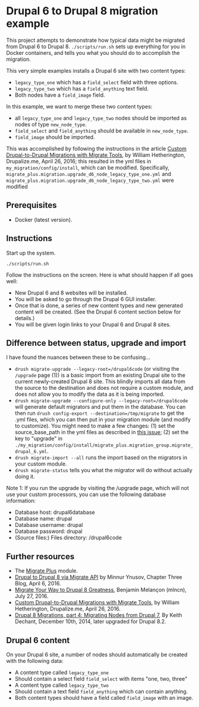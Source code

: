 Drupal 6 to Drupal 8 migration example
=====

This project attempts to demonstrate how typical data might be migrated from
Drupal 6 to Drupal 8. `./scripts/run.sh` sets up everything for you in
Docker containers, and tells you what you should do to accomplish the
migration.

This very simple examples installs a Drupal 6 site with two content types:

 * `legacy_type_one` which has a `field_select` field with three options.
 * `legacy_type_two` which has a `field_anything` text field.
 * Both nodes have a `field_image` field.

In this example, we want to merge these two content types:

 * all `legacy_type_one` and `legacy_type_two` nodes should be imported as
   nodes of type `new_node_type`.
 * `field_select` and `field_anything` should be available in `new_node_type`.
 * `field_image` should be imported.

This was accomplished by following the instructions in the article [Custom Drupal-to-Drupal Migrations with Migrate Tools](https://drupalize.me/blog/201605/custom-drupal-drupal-migrations-migrate-tools), by William Hetherington, Drupalize.me, April 26, 2016; this resulted in
the yml files in `my_migration/config/install`, which can be modified.
Specifically, `migrate_plus.migration.upgrade_d6_node_legacy_type_one.yml` and
`migrate_plus.migration.upgrade_d6_node_legacy_type_two.yml` were modified


Prerequisites
-----

 * Docker (latest version).

Instructions
-----

Start up the system.

    ./scripts/run.sh

Follow the instructions on the screen. Here is what should happen if all goes
well:

 * New Drupal 6 and 8 websites will be installed.
 * You will be asked to go through the Drupal 6 GUI installer.
 * Once that is done, a series of new content types and new generated content
   will be created. (See the Drupal 6 content section below for details.)
 * You will be given login links to your Drupal 6 and Drupal 8 sites.

Difference between status, upgrade and import
-----

I have found the nuances between these to be confusing...

 * `drush migrate-upgrade --legacy-root=/drupal6code` (or visiting the
   `/upgrade` page (1)) is a basic import from an existing Drupal site to the
   current newly-created Drupal 8 site. This blindly imports all data from the
   source to the destination and does not require a custom module, and does not
   allow you to modify the data as it is being imported.
 * `drush migrate-upgrade --configure-only --legacy-root=/drupal6code` will
   generate default migrators and put them in the database. You can then run
   `drush config-export --destination=/tmp/migrate` to get the .yml files, which
   you can then put in your migration module (and modify to customize). You
   might need to make a few changes: (1) set the source_base_path in the yml
   files as described in [this issue](https://www.drupal.org/node/2827914);
   (2) set the key to "upgrade" in `./my_migration/config/install/migrate_plus.migration_group.migrate_drupal_6.yml`.
 * `drush migrate-import --all` runs the import based on the migrators in your
   custom module.
 * `drush migrate-status` tells you what the migrator will do without actually
   doing it.

Note 1: If you run the upgrade by visiting the /upgrade page, which will not
use your custom processors, you can use the following database information:

  * Database host: drupal6database
  * Database name: drupal
  * Database username: drupal
  * Database password: drupal
  * (Source files:) Files directory: /drupal6code

Further resources
-----

 * The [Migrate Plus](http://drupal.org/project/migrate_plus) module.
 * [Drupal to Drupal 8 via Migrate API](https://www.chapterthree.com/blog/drupal-to-drupal-8-via-migrate-api)
   by Minnur Ynusov, Chapter Three Blog, April 6, 2016.
 * [Migrate Your Way to Drupal 8 Greatness](https://www.youtube.com/watch?v=_Muaoq3RsYQ),
   Benjamin Melançon (mlncn), July 27, 2016.
 * [Custom Drupal-to-Drupal Migrations with Migrate Tools](https://drupalize.me/blog/201605/custom-drupal-drupal-migrations-migrate-tools),
   by William Hetherington, Drupalize.me, April 26, 2016.
 * [Drupal 8 Migrations, part 4: Migrating Nodes from Drupal 7](http://www.metaltoad.com/blog/migrating-nodes-drupal-7-to-drupal-8), By Keith Dechant, December 10th, 2014, later upgraded for Drupal 8.2.

Drupal 6 content
-----

On your Drupal 6 site, a number of nodes should automatically be created with
the following data:

 * A content type called `legacy_type_one`
  * Should contain a select field `field_select` with items "one, two, three"
 * A content type called `legacy_type_two`
  * Should contain a text field `field_anything` which can contain anything.
 * Both content types should have a field called `field_image` with an image.
